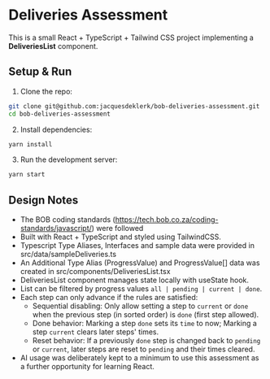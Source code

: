 # Deliveries Assessment

This is a small React + TypeScript + Tailwind CSS project implementing a **DeliveriesList** component.

## Setup & Run

1. Clone the repo:

```bash
git clone git@github.com:jacquesdeklerk/bob-deliveries-assessment.git
cd bob-deliveries-assessment
```

2. Install dependencies:

```bash
yarn install
```

3. Run the development server:

```bash
yarn start
```

## Design Notes

- The BOB coding standards (https://tech.bob.co.za/coding-standards/javascript/) were followed
- Built with React + TypeScript and styled using TailwindCSS.
- Typescript Type Aliases, Interfaces and sample data were provided in src/data/sampleDeliveries.ts
- An Additional Type Alias (ProgressValue) and ProgressValue[] data was created in src/components/DeliveriesList.tsx
- DeliveriesList component manages state locally with useState hook.
- List can be filtered by progress values `all | pending | current | done`.
- Each step can only advance if the rules are satisfied:
  - Sequential disabling: Only allow setting a step to `current` or `done` when the previous step (in sorted order) is `done` (first step allowed).
  - Done behavior: Marking a step `done` sets its `time` to now; Marking a step `current` clears later steps' times.
  - Reset behavior: If a previously `done` step is changed back to `pending` or `current`, later steps are reset to `pending` and their times cleared.
- AI usage was deliberately kept to a minimum to use this assessment as a further opportunity for learning React.
